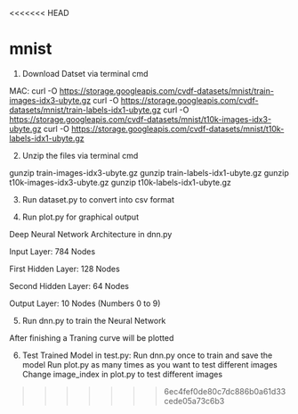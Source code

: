 <<<<<<< HEAD
# mnist


1. Download Datset via terminal cmd

MAC:
curl -O https://storage.googleapis.com/cvdf-datasets/mnist/train-images-idx3-ubyte.gz
curl -O https://storage.googleapis.com/cvdf-datasets/mnist/train-labels-idx1-ubyte.gz
curl -O https://storage.googleapis.com/cvdf-datasets/mnist/t10k-images-idx3-ubyte.gz
curl -O https://storage.googleapis.com/cvdf-datasets/mnist/t10k-labels-idx1-ubyte.gz

2. Unzip the files via terminal cmd

gunzip train-images-idx3-ubyte.gz
gunzip train-labels-idx1-ubyte.gz
gunzip t10k-images-idx3-ubyte.gz
gunzip t10k-labels-idx1-ubyte.gz

3. Run dataset.py to convert into csv format

4. Run plot.py for graphical output


Deep Neural Network Architecture in dnn.py

Input Layer: 784 Nodes

First Hidden Layer: 128 Nodes

Second Hidden Layer: 64 Nodes

Output Layer: 10 Nodes (Numbers 0 to 9)

5. Run dnn.py to train the Neural Network

After finishing a Traning curve will be plotted

6. Test Trained Model in test.py:
    Run dnn.py once to train and save the model
    Run plot.py as many times as you want to test different images
    Change image_index in plot.py to test different images


>>>>>>> 6ec4fef0de80c7dc886b0a61d33cede05a73c6b3
